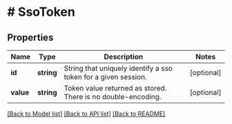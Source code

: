 # # SsoToken

## Properties

Name | Type | Description | Notes
------------ | ------------- | ------------- | -------------
**id** | **string** | String that uniquely identify a sso token for a given session. | [optional] 
**value** | **string** | Token value returned as stored. There is no double-encoding. | [optional] 

[[Back to Model list]](../../README.md#documentation-for-models) [[Back to API list]](../../README.md#documentation-for-api-endpoints) [[Back to README]](../../README.md)


